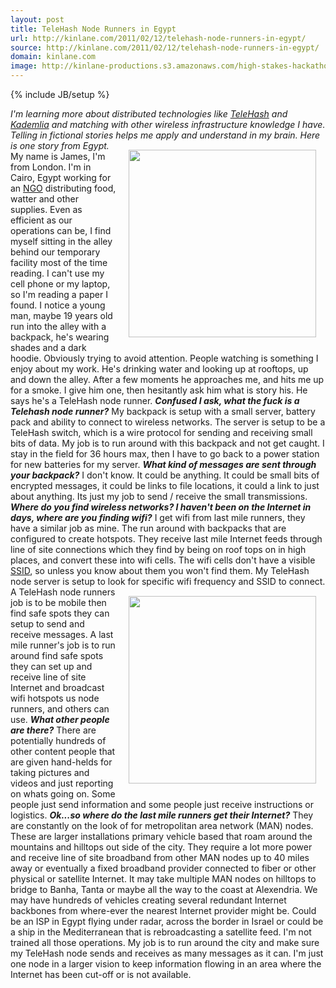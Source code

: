 ```yaml
---
layout: post
title: TeleHash Node Runners in Egypt
url: http://kinlane.com/2011/02/12/telehash-node-runners-in-egypt/
source: http://kinlane.com/2011/02/12/telehash-node-runners-in-egypt/
domain: kinlane.com
image: http://kinlane-productions.s3.amazonaws.com/high-stakes-hackathon-egypt.jpg
---
```

{% include JB/setup %}<p><!DOCTYPE html PUBLIC "-//W3C//DTD XHTML 1.0 Transitional//EN"
    "http://www.w3.org/TR/xhtml1/DTD/xhtml1-transitional.dtd">
<html xmlns="http://www.w3.org/1999/xhtml">
  <head>
    <title></title>
  </head>
  <body>
    <em>I'm learning more about distributed technologies like <a href="http://www.telehash.org/" target="_blank">TeleHash</a> and <a class="zem_slink" title="Kademlia" rel="wikipedia" href=
    "http://en.wikipedia.org/wiki/Kademlia">Kademlia</a> and matching with other wireless infrastructure knowledge I have. Telling in fictional stories helps me apply and understand in my brain. Here
    is one story from Egypt.</em> <img style="padding: 15px;" src="http://kinlane-productions.s3.amazonaws.com/high-stakes-hackathon-egypt.jpg" alt="" width="300" align="right" /> My name is James,
    I'm from London. I'm in Cairo, Egypt working for an <a class="zem_slink" title="Non-governmental organization" rel="wikipedia" href=
    "http://en.wikipedia.org/wiki/Non-governmental_organization">NGO</a> distributing food, watter and other supplies. Even as efficient as our operations can be, I find myself sitting in the alley
    behind our temporary facility most of the time reading. I can't use my cell phone or my laptop, so I'm reading a paper I found. I notice a young man, maybe 19 years old run into the alley with a
    backpack, he's wearing shades and a dark hoodie. Obviously trying to avoid attention. People watching is something I enjoy about my work. He's drinking water and looking up at rooftops, up and
    down the alley. After a few moments he approaches me, and hits me up for a smoke. I give him one, then hesitantly ask him what is story his. He says he's a TeleHash node runner.
    <em><strong>Confused I ask, what the fuck is a Telehash node runner?</strong></em> My backpack is setup with a small server, battery pack and ability to connect to wireless networks. The server
    is setup to be a TeleHash switch, which is a wire protocol for sending and receiving small bits of data. My job is to run around with this backpack and not get caught. I stay in the field for 36
    hours max, then I have to go back to a power station for new batteries for my server. <em><strong>What kind of messages are sent through your backpack?</strong></em> I don't know. It could be
    anything. It could be small bits of encrypted messages, it could be links to file locations, it could a link to just about anything. Its just my job to send / receive the small transmissions.
    <em><strong>Where do you find wireless networks? I haven't been on the Internet in days, where are you finding wifi?</strong></em> I get wifi from last mile runners, they have a similar job as
    mine. The run around with backpacks that are configured to create hotspots. They receive last mile Internet feeds through line of site connections which they find by being on roof tops on in high
    places, and convert these into wifi cells. The wifi cells don't have a visible <a class="zem_slink" title="Service set (802.11 network)" rel="wikipedia" href=
    "http://en.wikipedia.org/wiki/Service_set_%28802.11_network%29">SSID</a>, so unless you know about them you won't find them. My TeleHash node server is setup to look for specific wifi frequency
    and SSID to connect. <img style="padding: 15px;" src="http://kinlane-productions.s3.amazonaws.com/TeleHash-Logo.png" alt="" width="300" align="right" /> A TeleHash node runners job is to be
    mobile then find safe spots they can setup to send and receive messages. A last mile runner's job is to run around find safe spots they can set up and receive line of site Internet and broadcast
    wifi hotspots us node runners, and others can use. <strong><em>What other people are there?</em></strong> There are potentially hundreds of other content people that are given hand-helds for
    taking pictures and videos and just reporting on whats going on. Some people just send information and some people just receive instructions or logistics. <em><strong>Ok...so where do the last
    mile runners get their Internet?</strong></em> They are constantly on the look of for metropolitan area network (MAN) nodes. These are larger installations primary vehicle based that roam around
    the mountains and hilltops out side of the city. They require a lot more power and receive line of site broadband from other MAN nodes up to 40 miles away or eventually a fixed broadband provider
    connected to fiber or other physical or satellite Internet. It may take multiple MAN nodes on hilltops to bridge to Banha, Tanta or maybe all the way to the coast at Alexendria. We may have
    hundreds of vehicles creating several redundant Internet backbones from where-ever the nearest Internet provider might be. Could be an ISP in Egypt flying under radar, across the border in Israel
    or could be a ship in the Mediterranean that is rebroadcasting a satellite feed. I'm not trained all those operations. My job is to run around the city and make sure my TeleHash node sends and
    receives as many messages as it can. I'm just one node in a larger vision to keep information flowing in an area where the Internet has been cut-off or is not available.
  </body>
</html></p>
